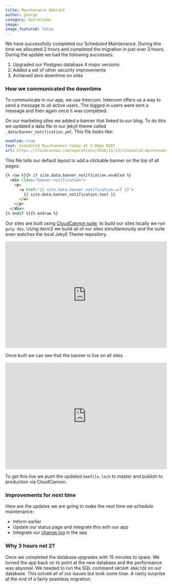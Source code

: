 ```yaml
---
title: Maintenance Debrief
author: george
category: Operations
image:
image_featured: false
---
```


We have successfully completed our Scheduled Maintenance. During this time we allocated 2 hours and completed the migration in just over 3 hours. During the update we had the following successes:

1. Upgraded our Postgres database 4 major versions
2. Added a set of other security improvements
3. Achieved zero downtime on sites

### How we communicated the downtime

To communicate in our app, we use Intercom. Intercom offers us a way to send a message to all active users. The logged in users were sent a message and then again once it was completed.

On our marketing sites we added a banner that linked to our blog. To do this we updated a data file in our jekyll theme called `_data/banner_notification.yml`. This file looks like:

```yaml
enabled: true
text: Scheduled Maintanence today at 5:00pm NZDT
url: https://cloudcannon.com/operations/2018/11/13/scheduled-maintenance/
```

This file tells our default layout to add a clickable banner on the top of all pages:

```html
{% raw %}{% if site.data.banner_notification.enabled %}
  <div class="banner-notification">
    <p>
      <a href="{{ site.data.banner_notification.url }}">
        {{ site.data.banner_notification.text }}
      </a>
    </p>
  </div>
{% endif %}{% endraw %}
```

Our sites are built using [CloudCannon suite](https://suite.cloudcannon.com), to build our sites locally we run `gulp dev`. Using iterm2 we build all of our sites simultaneously and the suite even watches the local Jekyll Theme repository.

<div class="cms-embed" data-cms-embed="PGRpdiBzdHlsZT0icG9zaXRpb246cmVsYXRpdmU7cGFkZGluZy1ib3R0b206NjYlIiBjbGFzcz0ic2NyZWVuc2hvdCI+PGlmcmFtZSBzcmM9Imh0dHBzOi8vZ2Z5Y2F0LmNvbS9pZnIvRXhjaXRhYmxlRm9uZENlbnRpcGVkZT9oZD0xIiBmcmFtZWJvcmRlcj0iMCIgc2Nyb2xsaW5nPSJubyIgd2lkdGg9IjEwMCUiIGhlaWdodD0iMTAwJSIgc3R5bGU9InBvc2l0aW9uOmFic29sdXRlO3RvcDowO2xlZnQ6MCIgYWxsb3dmdWxsc2NyZWVuPjwvaWZyYW1lPjwvZGl2Pg=="><div style="position:relative;padding-bottom:66%" class="screenshot"><iframe src="https://gfycat.com/ifr/ExcitableFondCentipede?hd=1" frameborder="0" scrolling="no" width="100%" height="100%" style="position:absolute;top:0;left:0" allowfullscreen=""></iframe></div></div>

Once built we can see that the banner is live on all sites.

<div class="cms-embed" data-cms-embed="PGRpdiBzdHlsZT0icG9zaXRpb246cmVsYXRpdmU7cGFkZGluZy1ib3R0b206NjYlIiBjbGFzcz0ic2NyZWVuc2hvdCI+PGlmcmFtZSBzcmM9Imh0dHBzOi8vZ2Z5Y2F0LmNvbS9pZnIvV2F0ZXJsb2dnZWRPcm5lcnlEb3VnbGFzZmlyYmFya2JlZXRsZT9oZD0xIiBmcmFtZWJvcmRlcj0iMCIgc2Nyb2xsaW5nPSJubyIgd2lkdGg9IjEwMCUiIGhlaWdodD0iMTAwJSIgc3R5bGU9InBvc2l0aW9uOmFic29sdXRlO3RvcDowO2xlZnQ6MCIgYWxsb3dmdWxsc2NyZWVuPjwvaWZyYW1lPjwvZGl2Pg=="><div style="position:relative;padding-bottom:66%" class="screenshot"><iframe src="https://gfycat.com/ifr/WaterloggedOrneryDouglasfirbarkbeetle?hd=1" frameborder="0" scrolling="no" width="100%" height="100%" style="position:absolute;top:0;left:0" allowfullscreen=""></iframe></div></div>

To get this live we push the updated `Gemfile.lock` to master and publish to production via CloudCannon.

### Improvements for next time

Here are the updates we are going to make the next time we schedule maintenance:

* Inform earlier
* Update our status page and integrate this with our app
* Integrate our [change log](https://docs.cloudcannon.com/changelog/) in the app

### Why 3 hours not 2?

Once we completed the database upgrades with 15 minutes to spare. We turned the app back on to point at the new database and the performance was abysmal. We needed to run the SQL command `VACUUM ANALYZE` on our database. This solved all of our issues but took some time. A nasty surprise at the end of a fairly seamless migration.